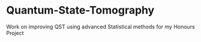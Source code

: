 # Quantum-State-Tomography
Work on improving QST using advanced Statistical methods for my Honours Project
